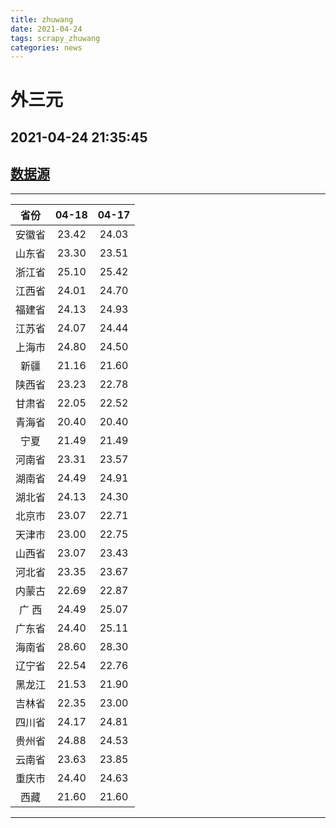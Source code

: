 ```yaml
---
title: zhuwang
date: 2021-04-24 
tags: scrapy_zhuwang
categories: news
---
```

# 外三元
## 2021-04-24 21:35:45
## [数据源](https://hangqing.zhuwang.cc/shengzhu/20210418/468284.html)
*****
| 省份 | 04-18 | 04-17 |
| :----: | :----: | :----: |
| 安徽省 | 23.42 | 24.03 |
| 山东省 | 23.30 | 23.51 |
| 浙江省 | 25.10 | 25.42 |
| 江西省 | 24.01 | 24.70 |
| 福建省 | 24.13 | 24.93 |
| 江苏省 | 24.07 | 24.44 |
| 上海市 | 24.80 | 24.50 |
| 新疆 | 21.16 | 21.60 |
| 陕西省 | 23.23 | 22.78 |
| 甘肃省 | 22.05 | 22.52 |
| 青海省 | 20.40 | 20.40 |
| 宁夏 | 21.49 | 21.49 |
| 河南省 | 23.31 | 23.57 |
| 湖南省 | 24.49 | 24.91 |
| 湖北省 | 24.13 | 24.30 |
| 北京市 | 23.07 | 22.71 |
| 天津市 | 23.00 | 22.75 |
| 山西省 | 23.07 | 23.43 |
| 河北省 | 23.35 | 23.67 |
| 内蒙古 | 22.69 | 22.87 |
| 广 西 | 24.49 | 25.07 |
| 广东省 | 24.40 | 25.11 |
| 海南省 | 28.60 | 28.30 |
| 辽宁省 | 22.54 | 22.76 |
| 黑龙江 | 21.53 | 21.90 |
| 吉林省 | 22.35 | 23.00 |
| 四川省 | 24.17 | 24.81 |
| 贵州省 | 24.88 | 24.53 |
| 云南省 | 23.63 | 23.85 |
| 重庆市 | 24.40 | 24.63 |
| 西藏 | 21.60 | 21.60 |
*****
